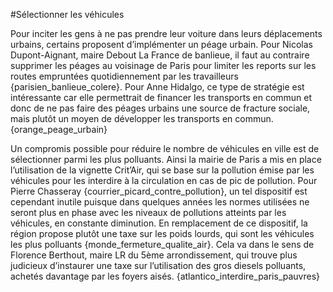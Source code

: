 #Sélectionner les véhicules

Pour inciter les gens à ne pas prendre leur voiture dans leurs déplacements urbains, certains proposent d’implémenter un péage urbain. Pour Nicolas Dupont-Aignant, maire Debout La France de banlieue, il faut au contraire supprimer les péages au voisinage de Paris pour limiter les reports sur les routes empruntées quotidiennement par les travailleurs {parisien_banlieue_colere}. Pour Anne Hidalgo, ce type de stratégie est intéressante car elle permettrait de financer les transports en commun et donc de ne pas faire des péages urbains une source de fracture sociale, mais plutôt un moyen de développer les transports en commun. {orange_peage_urbain}

Un compromis possible pour réduire le nombre de véhicules en ville est de sélectionner parmi les plus polluants. Ainsi la mairie de Paris a mis en place l’utilisation de la vignette Crit’Air, qui se base sur la pollution émise par les véhicules pour les interdire à la circulation en cas de pic de pollution. Pour Pierre Chasseray {courrier_picard_contre_pollution}, un tel dispositif est cependant inutile puisque dans quelques années les normes utilisées ne seront plus en phase avec les niveaux de pollutions atteints par les véhicules, en constante diminution. En remplacement de ce dispositif, la région propose plutôt une taxe sur les poids lourds, qui sont les véhicules les plus polluants {monde_fermeture_qualite_air}. Cela va dans le sens de Florence Berthout, maire LR du 5ème arrondissement, qui trouve plus judicieux d’instaurer une taxe sur l’utilisation des gros diesels polluants, achetés davantage par les foyers aisés. {atlantico_interdire_paris_pauvres}
